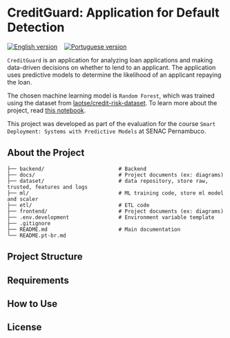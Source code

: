 # CreditGuard: Application for Default Detection
[![English version](https://img.shields.io/badge/lang-en-red.svg)](README.md)
&nbsp;&nbsp;
[![Portuguese version](https://img.shields.io/badge/lang-pt--br-green.svg)](README.pt-br.md)

`CreditGuard` is an application for analyzing loan applications and making data-driven decisions on whether to lend to an applicant. The application uses predictive models to determine the likelihood of an applicant repaying the loan.

The chosen machine learning model is `Random Forest`, which was trained using the dataset from [laotse/credit-risk-dataset](https://www.kaggle.com/datasets/laotse/credit-risk-dataset). To learn more about the project, read [this notebook](/docs/notebook/notebook_default_loan.pt-br.ipynb).

This project was developed as part of the evaluation for the course `Smart Deployment: Systems with Predictive Models` at SENAC Pernambuco.

## About the Project

```plaintext
├── backend/                        # Backend
├── docs/                           # Project documents (ex: diagrams)
├── dataset/                        # data repository, store raw, trusted, features and logs
├── ml/                             # ML training code, store ml model and scaler
├── etl/                            # ETL code
├── frontend/                       # Project documents (ex: diagrams)
├── .env.development                # Environment variable template
├── .gitignore
├── README.md                       # Main documentation
└── README.pt-br.md  
```

## Project Structure

## Requirements

## How to Use

## License
